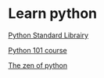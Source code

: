 # Learn python

[Python Standard Librairy](https://docs.python.org/3/library/)

[Python 101 course](https://python101.pythonlibrary.org/)

[The zen of python](https://zen-of-python.info/)